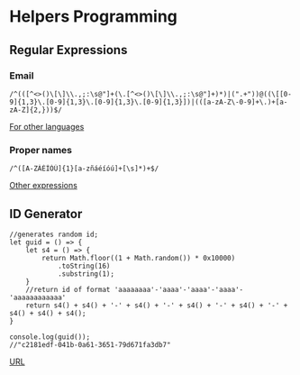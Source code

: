 # **Helpers Programming**

## **Regular Expressions**
### Email

    /^(([^<>()\[\]\\.,;:\s@"]+(\.[^<>()\[\]\\.,;:\s@"]+)*)|(".+"))@((\[[0-9]{1,3}\.[0-9]{1,3}\.[0-9]{1,3}\.[0-9]{1,3}])|(([a-zA-Z\-0-9]+\.)+[a-zA-Z]{2,}))$/

[For other languages](https://emailregex.com/)

### Proper names

    /^([A-ZÁÉÍÓÚ]{1}[a-zñáéíóú]+[\s]*)+$/

[Other expressions](https://aprende-web.net/javascript/js13_3.php)

    
## **ID Generator**
    //generates random id;
    let guid = () => {
        let s4 = () => {
            return Math.floor((1 + Math.random()) * 0x10000)
                .toString(16)
                .substring(1);
        }
        //return id of format 'aaaaaaaa'-'aaaa'-'aaaa'-'aaaa'-'aaaaaaaaaaaa'
        return s4() + s4() + '-' + s4() + '-' + s4() + '-' + s4() + '-' + s4() + s4() + s4();
    }

    console.log(guid());
    //"c2181edf-041b-0a61-3651-79d671fa3db7"

[URL](https://learnersbucket.com/examples/javascript/unique-id-generator-in-javascript/#:~:text=Javascript%20does%20not%20have%20any,to%20generate%20unique%20random%20ids)